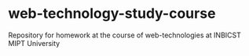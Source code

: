 # web-technology-study-course
Repository for homework at the course of web-technologies at INBICST MIPT University
